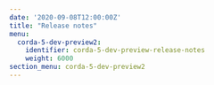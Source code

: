 ```yaml
---
date: '2020-09-08T12:00:00Z'
title: "Release notes"
menu:
  corda-5-dev-preview2:
    identifier: corda-5-dev-preview-release-notes
    weight: 6000
section_menu: corda-5-dev-preview2
---
```

